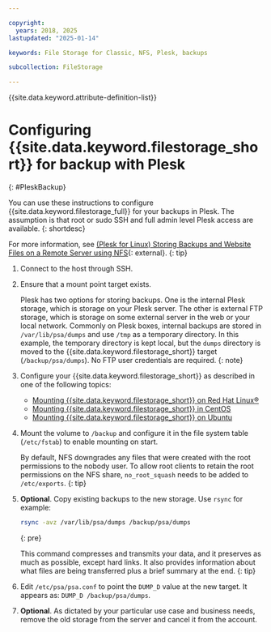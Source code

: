 ```yaml
---

copyright:
  years: 2018, 2025
lastupdated: "2025-01-14"

keywords: File Storage for Classic, NFS, Plesk, backups

subcollection: FileStorage

---
```

{{site.data.keyword.attribute-definition-list}}

# Configuring {{site.data.keyword.filestorage_short}} for backup with Plesk
{: #PleskBackup}

You can use these instructions to configure {{site.data.keyword.filestorage_full}} for your backups in Plesk. The assumption is that root or sudo SSH and full admin level Plesk access are available.
{: shortdesc}

For more information, see [(Plesk for Linux) Storing Backups and Website Files on a Remote Server using NFS](https://docs.plesk.com/en-US/obsidian/administrator-guide/backing-up-and-restoration/plesk-for-linux-storing-backups-and-website-files-on-a-remote-server-using-nfs.80016/){: external}.
{: tip}

1. Connect to the host through SSH.
1. Ensure that a mount point target exists.

   Plesk has two options for storing backups. One is the internal Plesk storage, which is storage on your Plesk server. The other is external FTP storage, which is storage on some external server in the web or your local network. Commonly on Plesk boxes, internal backups are stored in `/var/lib/psa/dumps` and use `/tmp` as a temporary directory. In this example, the temporary directory is kept local, but the `dumps` directory is moved to the {{site.data.keyword.filestorage_short}} target (`/backup/psa/dumps`). No FTP user credentials are required.
   {: note}

1. Configure your {{site.data.keyword.filestorage_short}} as described in one of the following topics:
    - [Mounting {{site.data.keyword.filestorage_short}} on Red Hat Linux&reg;](/docs/FileStorage?topic=FileStorage-mountingLinux)
    - [Mounting {{site.data.keyword.filestorage_short}} in CentOS](/docs/FileStorage?topic=FileStorage-mountingCentOS)
    - [Mounting {{site.data.keyword.filestorage_short}} on Ubuntu](/docs/FileStorage?topic=FileStorage-mountingUbuntu)

1. Mount the volume to `/backup` and configure it in the file system table (`/etc/fstab`) to enable mounting on start.

   By default, NFS downgrades any files that were created with the root permissions to the nobody user. To allow root clients to retain the root permissions on the NFS share, `no_root_squash` needs to be added to `/etc/exports`.
   {: tip}

1. **Optional**. Copy existing backups to the new storage. Use `rsync` for example:
   ```sh
   rsync -avz /var/lib/psa/dumps /backup/psa/dumps
   ```
   {: pre}

   This command compresses and transmits your data, and it preserves as much as possible, except hard links. It also provides information about what files are being transferred plus a brief summary at the end.
   {: tip}

1. Edit `/etc/psa/psa.conf` to point the `DUMP_D` value at the new target. It appears as: `DUMP_D /backup/psa/dumps`.

1. **Optional**. As dictated by your particular use case and business needs, remove the old storage from the server and cancel it from the account.
